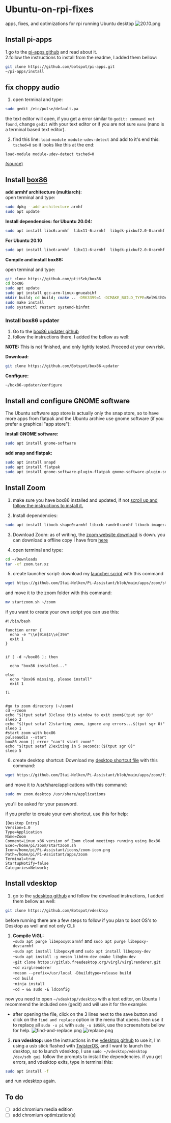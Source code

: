 # Ubuntu-on-rpi-fixes
apps, fixes, and optimizations for rpi running Ubuntu desktop
![20.10.png](screenshots/20.10.png)

## Install pi-apps

1.go to the [pi-apps github](https://github.com/botspot/pi-apps) and read about it. <br>
2.follow the instructions to install from the readme, I added them bellow:
```sh
git clone https://github.com/botspot/pi-apps.git
~/pi-apps/install
```
## fix choppy audio <br>

1) open terminal and type:
```sh
sudo gedit /etc/pulse/default.pa 
```
the text editor will open, if you get a error similar to `gedit: command not found`, change `gedit` with your text editor or if you are not sure `nano` (nano is a terminal based text editor).

2) find this line: `load-module module-udev-detect` and add to it's end this: `tsched=0` so it looks like this at the end:
```
load-module module-udev-detect tsched=0
```
[(source)](https://www.raspberrypi.org/forums/viewtopic.php?f=131&t=289126&p=1769729#p1769729)

## Install [box86](https://github.com/ptitSeb/box86)

<b>add armhf architecture (multiarch):</b><br>
open terminal and type:
```sh
sudo dpkg --add-architecture armhf
sudo apt update
```
<b>Install dependencies:</b>
<b>for Ubuntu 20.04:</b>
```sh
sudo apt install libc6:armhf  libx11-6:armhf  libgdk-pixbuf2.0-0:armhf libgtk2.0-0:armhf libstdc++6:armhf libsdl2-2.0-0:armhf mesa-va-drivers:armhf libsdl1.2-dev:armhf libsdl-mixer1.2:armhf libpng16-16:armhf libcal3d12v5:armhf libsdl2-net-2.0-0:armhf libopenal1:armhf libsdl2-image-2.0-0:armhf libvorbis-dev:armhf libcurl4:armhf osspd:armhf pulseaudio:armhf libjpeg62:armhf libudev1:armhf libgl1-mesa-dev:armhf libsnappy1v5:armhf libx11-dev:armhf libsmpeg0:armhf libboost-filesystem1.67.0:armhf libboost-program-options1.67.0:armhf libavcodec58:armhf libavformat58:armhf libswscale5:armhf libmyguiengine3debian1v5:armhf libboost-iostreams1.67.0:armhf  libsdl2-mixer-2.0-0:armhf
```

<b>For Ubuntu 20.10</b>
```sh
sudo apt install libc6:armhf  libx11-6:armhf  libgdk-pixbuf2.0-0:armhf libgtk2.0-0:armhf libstdc++6:armhf libsdl2-2.0-0:armhf mesa-va-drivers:armhf libsdl1.2-dev:armhf libsdl-mixer1.2:armhf libpng16-16:armhf libcal3d12v5:armhf libsdl2-net-2.0-0:armhf libopenal1:armhf libsdl2-image-2.0-0:armhf libvorbis-dev:armhf libcurl4:armhf osspd:armhf pulseaudio:armhf libjpeg62:armhf libudev1:armhf libgl1-mesa-dev:armhf libsnappy1v5:armhf libx11-dev:armhf libsmpeg0:armhf libboost-filesystem1.71.0:armhf libboost-program-options1.71.0:armhf libavcodec58:armhf libavformat58:armhf libswscale5:armhf libmyguiengine3debian1v5:armhf libboost-iostreams1.71.0:armhf  libsdl2-mixer-2.0-0:armhf
```
<b>Compile and install box86:</b>

open terminal and type:
```sh
git clone https://github.com/ptitSeb/box86
cd box86
sudo apt update
sudo apt install gcc-arm-linux-gnueabihf
mkdir build; cd build; cmake .. -DRK3399=1 -DCMAKE_BUILD_TYPE=RelWithDebInfo; make -j4
sudo make install
sudo systemctl restart systemd-binfmt
```
### Install box86 updater

1) Go to the [box86 updater github](https://github.com/Botspot/box86-updater)
2) follow the instructions there. I added the bellow as well:

<b>NOTE:</b> This is not finished, and only lightly tested. Proceed at your own risk.
  
<b>Download:</b>
```sh
git clone https://github.com/Botspot/box86-updater
```
<b>Configure:</b>
```sh
~/box86-updater/configure
```
## Install and configure GNOME software

The Ubuntu software app store is actually only the snap store, so to have more apps from flatpak and the Ubuntu archive
use gnome software (if you prefer a graphical "app store"):

<b>Install GNOME software:</b>
```sh
sudo apt install gnome-software
```
<b>add snap and flatpak:</b>
```sh
sudo apt install snapd
sudo apt install flatpak
sudo apt install gnome-software-plugin-flatpak gnome-software-plugin-snap
```

## Install Zoom

1) make sure you have box86 installed and updated, if not [scroll up and follow the instructions to install it.](https://github.com/Itai-Nelken/Ubuntu-on-rpi-fixes/blob/main/README.md#install-box86)

2) Install dependencies:
```sh
sudo apt install libxcb-shape0:armhf libxcb-randr0:armhf libxcb-image:armhf libxcb-image0:armhf libxcb-xtest0:armhf libxcb-keysyms1:armhf libdbus-1-3:armhf libxcb-xtest0:armhf libxcb-xtest0
```
3) Download Zoom:
as of writing, the [zoom website download](https://zoom.us/client/latest/zoom_i686.tar.xz) is down. you can download a offline copy I have from [here](https://github.com/Itai-Nelken/Pi-Assistant/raw/main/apps/zoom/files/zoom.tar.xz)

4) open terminal and type:
```sh
cd ~/Downloads
tar -xf zoom.tar.xz
```
5) create launcher script:
download my [launcher script](https://github.com/Itai-Nelken/Pi-Assistant/blob/main/apps/zoom/startzoom.sh) with this command
```sh
wget https://github.com/Itai-Nelken/Pi-Assistant/blob/main/apps/zoom/startzoom.sh
```
and move it to the zoom folder with this command:
```sh
mv startzoom.sh ~/zoom
```
if you want to create your own script you can use this:
```
#!/bin/bash

function error {
  echo -e "\\e[91m$1\\e[39m"
  exit 1
}


if [ -d ~/box86 ]; then

  echo "box86 installed..."

else
  echo "Box86 missing, please install"
  exit 1 

fi

	
#go to zoom directory (~/zoom)
cd ~/zoom
echo "$(tput setaf 3)close this window to exit zoom$(tput sgr 0)"
sleep 2
echo "$(tput setaf 2)starting zoom, ignore any errors...$(tput sgr 0)"
sleep 1
#start zoom with box86
pulseaudio --start
box86 zoom || error "can't start zoom!"
echo "$(tput setaf 2)exiting in 5 seconds:($(tput sgr 0)"
sleep 5
```

6) create desktop shortcut:
Download my [desktop shortcut file](https://github.com/Itai-Nelken/Pi-Assistant/blob/main/apps/zoom/files/zoom.desktop) with this command:
```sh
wget https://github.com/Itai-Nelken/Pi-Assistant/blob/main/apps/zoom/files/zoom.desktop
```
and move it to /usr/share/applications with this command:
```sh
sudo mv zoom.desktop /usr/share/applications
```
you'll be asked for your password.

if you prefer to create your own shortcut, use this for help:
```
[Desktop Entry]
Version=1.0
Type=Application
Name=Zoom
Comment=Linux x86 version of Zoom cloud meetings running using Box86
Exec=/home/pi/zoom/startzoom.sh
Icon=/home/pi/Pi-Assistant/icons/zoom-icon.png
Path=/home/pi/Pi-Assistant/apps/zoom
Terminal=true
StartupNotify=false
Categories=Network;
```

## Install vdesktop
1) go to the [vdesktop github](https://github.com/botspot/vdesktop) and follow the download instructions, I added them bellow as well:
```sh
git clone https://github.com/Botspot/vdesktop
```
before running there are a few steps to follow if you plan to boot OS's to Desktop as well and not only CLI:

1) <b>Compile ViGL:</b><br>
 -`sudo apt purge libepoxy0:armhf` and `sudo apt purge libepoxy-dev:armhf` <br>
 -`sudo apt install libepoxy0` and `sudo apt install libepoxy-dev`<br>
 -`sudo apt install -y meson libdrm-dev cmake libgbm-dev`<br>
 -`git clone https://gitlab.freedesktop.org/virgl/virglrenderer.git`<br>
 -`cd virglrenderer`<br>
 -`meson --prefix=/usr/local -Dbuildtype=release build`<br>
 -`cd build`<br>
 -`ninja install`<br>
 -`cd ~ && sudo -E ldconfig`<br>
 
 now you need to open `~/vdesktop/vdesktop` with a text editor, on Ubuntu I recommend the included one (gedit) and will use it for the example:
 - after opening the file, click on the 3 lines next to the save button and click on the `find and replace` option in the menu that opens. then use it to replace all `sudo -u pi` with `sudo -u $USER`, use the screenshots bellow for help.
![find-and-replace.png](screenshots/find-and-replace.png)
![replace.png](screenshots/repace.png)

2) <b>run vdesktop:</b>
use the instructions in the [vdesktop github](https://github.com/botspot/vdesktop) to use it, I'm using a usb stick flashed with [TwisterOS](https://twisteros.com), and I want to launch the desktop, so to launch vdesktop, I use `sudo ~/vdesktop/vdesktop /dev/sdb gui`.
follow the prompts to install the dependencies. if you get errors, and vdesktop exits, type in terminal this:
```sh
sudo apt install -f
```
and run vdesktop again.

## To do
- [ ]  add chromium media edition
- [ ] add chromium optimization(s)

